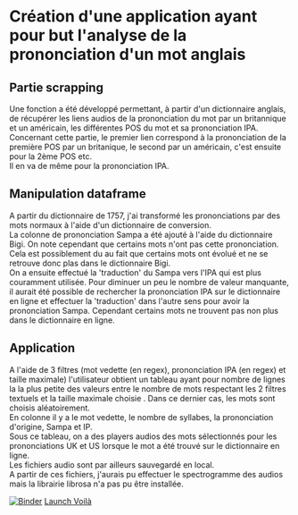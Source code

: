 # Création d'une application ayant pour but l'analyse de la prononciation d'un mot anglais

## Partie scrapping

Une fonction a été développé permettant, à partir d'un dictionnaire anglais, 
de récupérer les liens audios de la prononciation du mot par un britannique et un américain, 
les différentes POS du mot et sa prononciation IPA. <br/>
Concernant cette partie, le premier lien correspond à la prononciation de la première POS par un britanique, le second par un américain, c'est ensuite pour la 2ème POS etc. <br/>
Il en va de même pour la prononciation IPA.

## Manipulation dataframe

A partir du dictionnaire de 1757, j'ai transformé les prononciations par des mots normaux à l'aide d'un dictionnaire de conversion. <br/>
La colonne de prononciation Sampa a été ajouté à l'aide du dictionnaire Bigi. On note cependant que certains mots n'ont pas cette prononciation.
Cela est possiblement du au fait que certains mots ont évolué et ne se retrouve donc plas dans le dictionnaire Bigi. <br/>
On a ensuite effectué la 'traduction' du Sampa vers l'IPA qui est plus couramment utilisée.
Pour diminuer un peu le nombre de valeur manquante, il aurait été possible de rechercher la prononciation IPA sur le dictionnaire
en ligne et effectuer la 'traduction' dans l'autre sens pour avoir la prononciation Sampa.
Cependant certains mots ne trouvent pas non plus dans le dictionnaire en ligne.

## Application

A l'aide de 3 filtres (mot vedette (en regex), prononciation IPA (en regex) et taille maximale) l'utilisateur obtient un tableau ayant
pour nombre de lignes la la plus petite des valeurs entre le nombre de mots respectant les 2 filtres textuels et la taille maximale choisie . Dans ce dernier cas, les mots sont choisis aléatoirement.<br/>
En colonne il y a le mot vedette, le nombre de syllabes, la prononciation d'origine, Sampa et IP. <br/>
Sous ce tableau, on a des players audios des mots sélectionnés pour les prononciations UK et US lorsque le mot a été trouvé sur le dictionnaire en ligne. <br/>
Les fichiers audio sont par ailleurs sauvegardé en local. <br/>
A partir de ces fichiers, j'aurais pu effectuer le spectrogramme des audios mais la librairie librosa n'a pas pu être installée.

[![Binder](https://mybinder.org/badge_logo.svg)](https://mybinder.org/v2/gh/MerwanCnam/DictionnaireMerwanPetelet/HEAD)
[Launch Voilà](https://mybinder.org/v2/gh/MerwanCnam/DictionnaireMerwanPetelet/HEAD?urlpath=voila%2Frender%2Fnotebook%2Fmerwan_petelet_App.ipynb)
